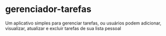 # gerenciador-tarefas

Um aplicativo simples para gerenciar tarefas, ou usuários podem adicionar, visualizar, atualizar e excluir tarefas de
sua lista pessoal
